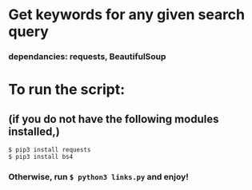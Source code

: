 # Get keywords for any given search query 
### dependancies: requests, BeautifulSoup 

# To run the script:
## (if you do not have the following modules installed,)
```
$ pip3 install requests
$ pip3 install bs4
```
### Otherwise, run ```$ python3 links.py``` and enjoy!
